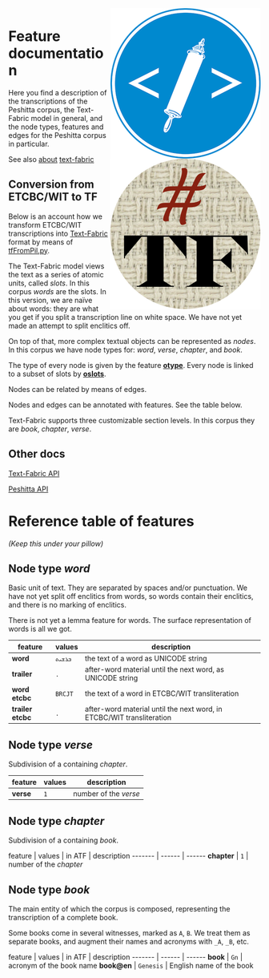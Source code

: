 <img src="images/etcbc.png" align="right"/>
<img src="images/tf.png" align="right"/>

Feature documentation
=====================

Here you find a description of the transcriptions of the Peshitta corpus, the
Text-Fabric model in general, and the node types, features and edges for the
Peshitta corpus in particular.

See also [about](about.md) [text-fabric](textfabric.md)

Conversion from ETCBC/WIT to TF
---------------------------------

Below is an account how we transform ETCBC/WIT transcriptions into
[Text-Fabric](https://dans-labs.github.io/text-fabric/) format by means of
[tfFromPil.py](../programs/tfFromPil.py).

The Text-Fabric model views the text as a series of atomic units, called
*slots*. In this corpus *words* are the slots.
In this version, we are naïve about words: they are what you get if you split
a transcription line on white space. We have not yet made an attempt to split
enclitics off.

On top of that, more complex textual objects can be represented as *nodes*. In
this corpus we have node types for: *word*, *verse*,
*chapter*, and *book*.

The type of every node is given by the feature
[**otype**](https://dans-labs.github.io/text-fabric/Api/General/#node-features).
Every node is linked to a subset of slots by
[**oslots**](https://dans-labs.github.io/text-fabric/Api/General/#edge-features).

Nodes can be related by means of edges.

Nodes and edges can be annotated with features. See the table below.

Text-Fabric supports three customizable section levels. In this corpus they are
*book*, *chapter*, *verse*.

Other docs
----------

[Text-Fabric API](https://dans-labs.github.io/text-fabric/Api/General/)

[Peshitta API](https://dans-labs.github.io/text-fabric/Api/Peshitta/)

Reference table of features
===========================

*(Keep this under your pillow)*

Node type *word*
-------------------------

Basic unit of text. They are separated by spaces and/or punctuation.
We have not yet split off enclitics from words, so words contain their enclitics,
and there is no marking of enclitics.

There is not yet a lemma feature for words. The surface representation of words
is all we got.

feature | values |  description
------- | ------ | ------
**word** | `ܒܪܫܝܬ` | the text of a word as UNICODE string
**trailer** | `.` | after-word material until the next word, as UNICODE string
**word etcbc** | `BRCJT` | the text of a word in ETCBC/WIT transliteration
**trailer etcbc** | `.` | after-word material until the next word, in ETCBC/WIT transliteration

Node type *verse*
-------------------------

Subdivision of a containing *chapter*. 

feature | values | description
------- | ------ | ------
**verse** | `1` | number of the *verse*

Node type *chapter*
-----------------------------

Subdivision of a containing *book*.

feature | values | in ATF | description
------- | ------ | ------
**chapter** | `1` | number of the *chapter*

Node type *book*
-----------------------------

The main entity of which the corpus is composed, representing the transcription
of a complete book.

Some books come in several witnesses, marked as `A`, `B`. 
We treat them as separate books, and augment their names and acronyms with `_A`, `_B`, etc.

feature | values | in ATF | description
------- | ------ | ------
**book** | `Gn` | acronym of the book name
**book@en** | `Genesis` | English name of the book


